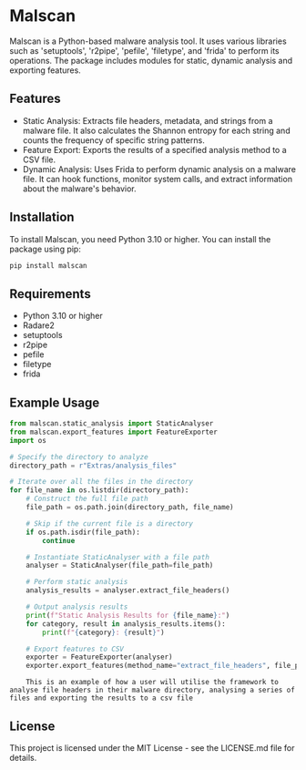 # Malscan

Malscan is a Python-based malware analysis tool. It uses various libraries such as 'setuptools', 'r2pipe', 'pefile', 'filetype', and 'frida' to perform its operations. The package includes modules for static, dynamic analysis and exporting features.

## Features

- Static Analysis: Extracts file headers, metadata, and strings from a malware file. It also calculates the Shannon entropy for each string and counts the frequency of specific string patterns.
- Feature Export: Exports the results of a specified analysis method to a CSV file.
- Dynamic Analysis: Uses Frida to perform dynamic analysis on a malware file. It can hook functions, monitor system calls, and extract information about the malware's behavior.

## Installation

To install Malscan, you need Python 3.10 or higher. You can install the package using pip:

```bash
pip install malscan
```

## Requirements

- Python 3.10 or higher
- Radare2
- setuptools
- r2pipe
- pefile
- filetype
- frida

## Example Usage

```python
from malscan.static_analysis import StaticAnalyser
from malscan.export_features import FeatureExporter
import os

# Specify the directory to analyze
directory_path = r"Extras/analysis_files"

# Iterate over all the files in the directory
for file_name in os.listdir(directory_path):
    # Construct the full file path
    file_path = os.path.join(directory_path, file_name)

    # Skip if the current file is a directory
    if os.path.isdir(file_path):
        continue

    # Instantiate StaticAnalyser with a file path
    analyser = StaticAnalyser(file_path=file_path)

    # Perform static analysis
    analysis_results = analyser.extract_file_headers()

    # Output analysis results
    print(f"Static Analysis Results for {file_name}:")
    for category, result in analysis_results.items():
        print(f"{category}: {result}")

    # Export features to CSV
    exporter = FeatureExporter(analyser)
    exporter.export_features(method_name="extract_file_headers", file_path="features.csv")
```
```text
    This is an example of how a user will utilise the framework to analyse file headers in their malware directory, analysing a series of files and exporting the results to a csv file
```

## License
This project is licensed under the MIT License - see the LICENSE.md file for details. 
